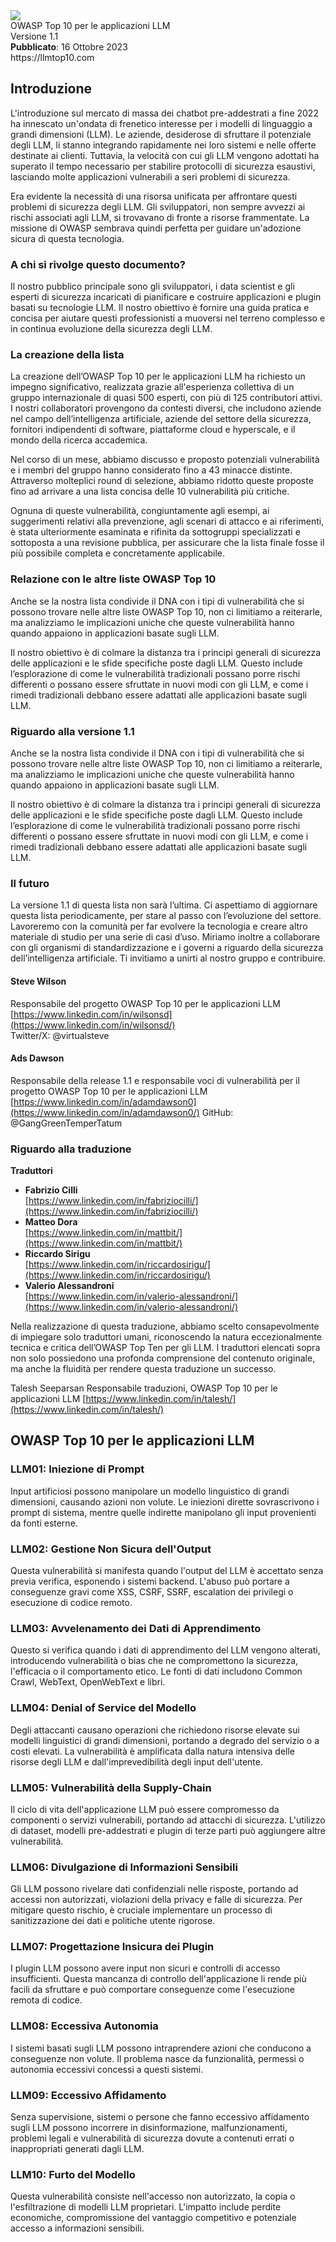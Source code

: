 <div class="frontpage">
  <div class="smalllogo">
    <img src="/img/OWASP-title-logo.svg"></img>
  </div>
  <div class="doctitle">
    OWASP Top 10 per le applicazioni LLM
  </div>
  <div class="docversion">
    Versione 1.1
  </div>
  <div class="docdate">
    <b>Pubblicato</b>: 16 Ottobre 2023
  </div>
  <div class="doclink">
    https://llmtop10.com
  </div>
</div>

## Introduzione

L'introduzione sul mercato di massa dei chatbot pre-addestrati a fine 2022 ha innescato un'ondata di frenetico interesse per i modelli di linguaggio a grandi dimensioni (LLM). Le aziende, desiderose di sfruttare il potenziale degli LLM, li stanno integrando rapidamente nei loro sistemi e nelle offerte destinate ai clienti. Tuttavia, la velocità con cui gli LLM vengono adottati ha superato il tempo necessario per stabilire protocolli di sicurezza esaustivi, lasciando molte applicazioni vulnerabili a seri problemi di sicurezza.

Era evidente la necessità di una risorsa unificata per affrontare questi problemi di sicurezza degli LLM. Gli sviluppatori, non sempre avvezzi ai rischi associati agli LLM, si trovavano di fronte a risorse frammentate. La missione di OWASP sembrava quindi perfetta per guidare un'adozione sicura di questa tecnologia.

### A chi si rivolge questo documento?

Il nostro pubblico principale sono gli sviluppatori, i data scientist e gli esperti di sicurezza incaricati di pianificare e costruire applicazioni e plugin basati su tecnologie LLM. Il nostro obiettivo è fornire una guida pratica e concisa per aiutare questi professionisti a muoversi nel terreno complesso e in continua evoluzione della sicurezza degli LLM.

### La creazione della lista

La creazione dell’OWASP Top 10 per le applicazioni LLM ha richiesto un impegno significativo, realizzata grazie all'esperienza collettiva di un gruppo internazionale di quasi 500 esperti, con più di 125 contributori attivi. I nostri collaboratori provengono da contesti diversi, che includono aziende nel campo dell’intelligenza artificiale, aziende del settore della sicurezza, fornitori indipendenti di software, piattaforme cloud e hyperscale, e il mondo della ricerca accademica.

Nel corso di un mese, abbiamo discusso e proposto potenziali vulnerabilità e i membri del gruppo hanno considerato fino a 43 minacce distinte. Attraverso molteplici round di selezione, abbiamo ridotto queste proposte fino ad arrivare a una lista concisa delle 10 vulnerabilità più critiche.

Ognuna di queste vulnerabilità, congiuntamente agli esempi, ai suggerimenti relativi alla prevenzione, agli scenari di attacco e ai riferimenti, è stata ulteriormente esaminata e rifinita da sottogruppi specializzati e sottoposta a una revisione pubblica, per assicurare che la lista finale fosse il più possibile completa e concretamente applicabile.

### Relazione con le altre liste OWASP Top 10

Anche se la nostra lista condivide il DNA con i tipi di vulnerabilità che si possono trovare nelle altre liste OWASP Top 10, non ci limitiamo a reiterarle, ma analizziamo le implicazioni uniche che queste vulnerabilità hanno quando appaiono in applicazioni basate sugli LLM.

Il nostro obiettivo è di colmare la distanza tra i principi generali di sicurezza delle applicazioni e le sfide specifiche poste dagli LLM. Questo include l’esplorazione di come le vulnerabilità tradizionali possano porre rischi differenti o possano essere sfruttate in nuovi modi con gli LLM, e come i rimedi tradizionali debbano essere adattati alle applicazioni basate sugli LLM.

### Riguardo alla versione 1.1

Anche se la nostra lista condivide il DNA con i tipi di vulnerabilità che si possono trovare nelle altre liste OWASP Top 10, non ci limitiamo a reiterarle, ma analizziamo le implicazioni uniche che queste vulnerabilità hanno quando appaiono in applicazioni basate sugli LLM.

Il nostro obiettivo è di colmare la distanza tra i principi generali di sicurezza delle applicazioni e le sfide specifiche poste dagli LLM. Questo include l’esplorazione di come le vulnerabilità tradizionali possano porre rischi differenti o possano essere sfruttate in nuovi modi con gli LLM, e come i rimedi tradizionali debbano essere adattati alle applicazioni basate sugli LLM.

### Il futuro

La versione 1.1 di questa lista non sarà l’ultima. Ci aspettiamo di aggiornare questa lista periodicamente, per stare al passo con l’evoluzione del settore. Lavoreremo con la comunità per far evolvere la tecnologia e creare altro materiale di studio per una serie di casi d’uso. Miriamo inoltre a collaborare con gli organismi di standardizzazione e i governi a riguardo della sicurezza dell’intelligenza artificiale. Ti invitiamo a unirti al nostro gruppo e contribuire.


#### Steve Wilson
Responsabile del progetto OWASP Top 10 per le applicazioni LLM
[https://www.linkedin.com/in/wilsonsd](https://www.linkedin.com/in/wilsonsd/)    
Twitter/X: @virtualsteve


#### Ads Dawson
Responsabile della release 1.1 e responsabile voci di vulnerabilità per il progetto OWASP Top 10 per le applicazioni LLM
[https://www.linkedin.com/in/adamdawson0](https://www.linkedin.com/in/adamdawson0/) 
GitHub: @GangGreenTemperTatum

### Riguardo alla traduzione

**Traduttori**

- **Fabrizio Cilli**  
[https://www.linkedin.com/in/fabriziocilli/](https://www.linkedin.com/in/fabriziocilli/)  
- **Matteo Dora**  
[https://www.linkedin.com/in/mattbit/](https://www.linkedin.com/in/mattbit/)  
- **Riccardo Sirigu**  
[https://www.linkedin.com/in/riccardosirigu/](https://www.linkedin.com/in/riccardosirigu/)
- **Valerio Alessandroni**  
[https://www.linkedin.com/in/valerio-alessandroni/](https://www.linkedin.com/in/valerio-alessandroni/) 

Nella realizzazione di questa traduzione, abbiamo scelto consapevolmente di impiegare solo traduttori umani, riconoscendo la natura eccezionalmente tecnica e critica dell’OWASP Top Ten per gli LLM. I traduttori elencati sopra non solo possiedono una profonda comprensione del contenuto originale, ma anche la fluidità per rendere questa traduzione un successo.

Talesh Seeparsan
Responsabile traduzioni, OWASP Top 10 per le applicazioni LLM
[https://www.linkedin.com/in/talesh/](https://www.linkedin.com/in/talesh/)  

## ﻿OWASP Top 10 per le applicazioni LLM

### LLM01: Iniezione di Prompt
Input artificiosi possono manipolare un modello linguistico di grandi dimensioni, causando azioni non volute. Le iniezioni dirette sovrascrivono i prompt di sistema, mentre quelle indirette manipolano gli input provenienti da fonti esterne.

### LLM02: Gestione Non Sicura dell'Output
Questa vulnerabilità si manifesta quando l'output del LLM è accettato senza previa verifica, esponendo i sistemi backend. L'abuso può portare a conseguenze gravi come XSS, CSRF, SSRF, escalation dei privilegi o esecuzione di codice remoto.

### LLM03: Avvelenamento dei Dati di Apprendimento
Questo si verifica quando i dati di apprendimento del LLM vengono alterati, introducendo vulnerabilità o bias che ne compromettono la sicurezza, l'efficacia o il comportamento etico. Le fonti di dati includono Common Crawl, WebText, OpenWebText e libri.

### LLM04: Denial of Service del Modello
Degli attaccanti causano operazioni che richiedono risorse elevate sui modelli linguistici di grandi dimensioni, portando a degrado del servizio o a costi elevati. La vulnerabilità è amplificata dalla natura intensiva delle risorse degli LLM e dall'imprevedibilità degli input dell'utente.

### LLM05: Vulnerabilità della Supply-Chain
Il ciclo di vita dell'applicazione LLM può essere compromesso da componenti o servizi vulnerabili, portando ad attacchi di sicurezza. L'utilizzo di dataset, modelli pre-addestrati e plugin di terze parti può aggiungere altre vulnerabilità.

### LLM06: Divulgazione di Informazioni Sensibili
Gli LLM possono rivelare dati confidenziali nelle risposte, portando ad accessi non autorizzati, violazioni della privacy e falle di sicurezza. Per mitigare questo rischio, è cruciale implementare un processo di sanitizzazione dei dati e politiche utente rigorose.

### LLM07: Progettazione Insicura dei Plugin
I plugin LLM possono avere input non sicuri e controlli di accesso insufficienti. Questa mancanza di controllo dell'applicazione li rende più facili da sfruttare e può comportare conseguenze come l'esecuzione remota di codice.

### LLM08: Eccessiva Autonomia
I sistemi basati sugli LLM possono intraprendere azioni che conducono a conseguenze non volute. Il problema nasce da funzionalità, permessi o autonomia eccessivi concessi a questi sistemi.

### LLM09: Eccessivo Affidamento
Senza supervisione, sistemi o persone che fanno eccessivo affidamento sugli LLM possono incorrere in disinformazione, malfunzionamenti, problemi legali e vulnerabilità di sicurezza dovute a contenuti errati o inappropriati generati dagli LLM.

### LLM10: Furto del Modello
Questa vulnerabilità consiste nell'accesso non autorizzato, la copia o l'esfiltrazione di modelli LLM proprietari. L'impatto include perdite economiche, compromissione del vantaggio competitivo e potenziale accesso a informazioni sensibili.
